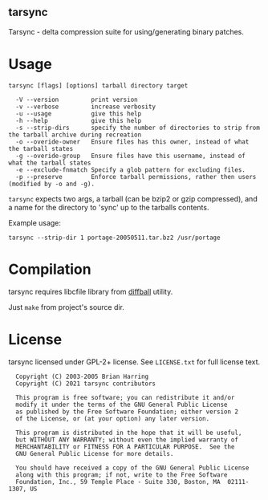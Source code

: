 tarsync
-------

Tarsync - delta compression suite for using/generating binary patches.

Usage
=====

```shell
tarsync [flags] [options] tarball directory target

  -V --version         print version
  -v --verbose         increase verbosity
  -u --usage           give this help
  -h --help            give this help
  -s --strip-dirs      specify the number of directories to strip from the tarball archive during recreation
  -o --overide-owner   Ensure files has this owner, instead of what the tarball states
  -g --overide-group   Ensure files have this username, instead of what the tarball states
  -e --exclude-fnmatch Specify a glob pattern for excluding files.
  -p --preserve        Enforce tarball permissions, rather then users (modified by -o and -g).
```

`tarsync` expects two args, a tarball (can be bzip2 or gzip compressed), and
a name for the directory to 'sync' up to the tarballs contents.

Example usage:

```shell
tarsync --strip-dir 1 portage-20050511.tar.bz2 /usr/portage
```

Compilation
===========

tarsync requires libcfile library from [diffball](https://github.com/zmedico/diffball) utility.

Just `make` from project's source dir.

License
=======

tarsync licensed under GPL-2+ license. See `LICENSE.txt` for full license text.

```
  Copyright (C) 2003-2005 Brian Harring
  Copyright (C) 2021 tarsync contributors

  This program is free software; you can redistribute it and/or
  modify it under the terms of the GNU General Public License
  as published by the Free Software Foundation; either version 2
  of the License, or (at your option) any later version.

  This program is distributed in the hope that it will be useful,
  but WITHOUT ANY WARRANTY; without even the implied warranty of
  MERCHANTABILITY or FITNESS FOR A PARTICULAR PURPOSE.  See the
  GNU General Public License for more details.

  You should have received a copy of the GNU General Public License
  along with this program; if not, write to the Free Software
  Foundation, Inc., 59 Temple Place - Suite 330, Boston, MA  02111-1307, US 

```
